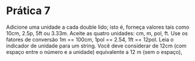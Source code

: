 # Prática 7

Adicione uma unidade a cada double lido; isto é, forneça valores tais como 10cm, 2.5p, 5ft ou 3.33m. Aceite as quatro unidades: cm, m, pol, ft. Use os fatores de conversão 1m == 100cm, 1pol == 2.54, 1ft == 12pol. Leia o indicador de unidade para um string. Você deve considerar de 12cm (com espaço entre o número e a unidade) equivalente a 12 m (sem o espaço),
